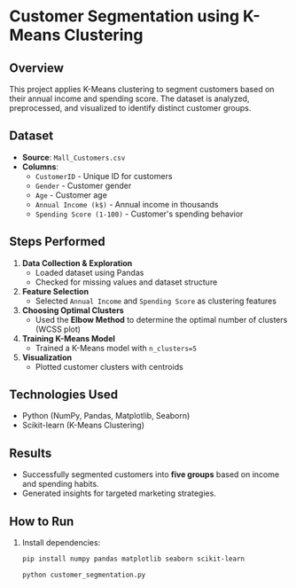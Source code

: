 # Customer Segmentation using K-Means Clustering

## Overview
This project applies K-Means clustering to segment customers based on their annual income and spending score. The dataset is analyzed, preprocessed, and visualized to identify distinct customer groups.

## Dataset
- **Source**: `Mall_Customers.csv`
- **Columns**:
  - `CustomerID` - Unique ID for customers
  - `Gender` - Customer gender
  - `Age` - Customer age
  - `Annual Income (k$)` - Annual income in thousands
  - `Spending Score (1-100)` - Customer's spending behavior

## Steps Performed
1. **Data Collection & Exploration**
   - Loaded dataset using Pandas
   - Checked for missing values and dataset structure  
2. **Feature Selection**
   - Selected `Annual Income` and `Spending Score` as clustering features  
3. **Choosing Optimal Clusters**
   - Used the **Elbow Method** to determine the optimal number of clusters (WCSS plot)  
4. **Training K-Means Model**
   - Trained a K-Means model with `n_clusters=5`  
5. **Visualization**
   - Plotted customer clusters with centroids  

## Technologies Used
- Python (NumPy, Pandas, Matplotlib, Seaborn)
- Scikit-learn (K-Means Clustering)

## Results
- Successfully segmented customers into **five groups** based on income and spending habits.
- Generated insights for targeted marketing strategies.

## How to Run
1. Install dependencies:  
   ```bash
   pip install numpy pandas matplotlib seaborn scikit-learn

   python customer_segmentation.py


